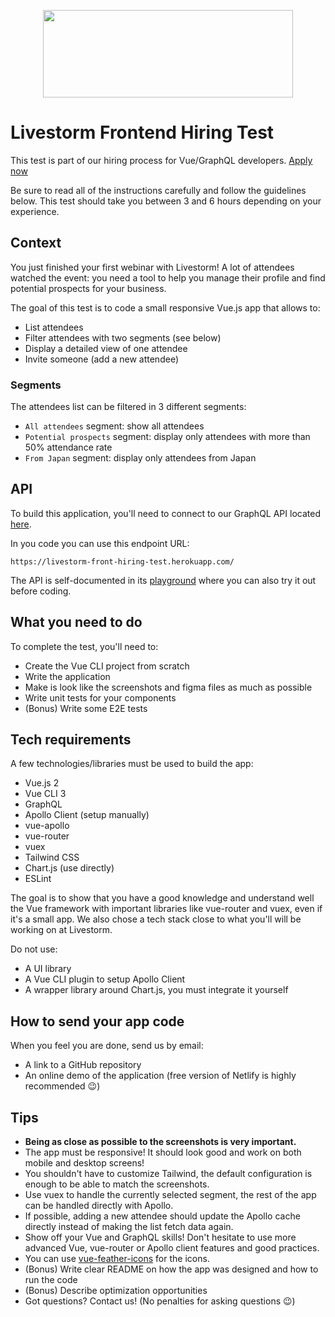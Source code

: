 <p align="center">
  <img width="400" height="140" src="https://upload.wikimedia.org/wikipedia/commons/c/c6/Logo-livestorm.svg">
</p>

# Livestorm Frontend Hiring Test

This test is part of our hiring process for Vue/GraphQL developers. [Apply now]()

Be sure to read all of the instructions carefully and follow the guidelines below. This test should take you between 3 and 6 hours depending on your experience.

## Context

You just finished your first webinar with Livestorm! A lot of attendees watched the event: you need a tool to help you manage their profile and find potential prospects for your business.

The goal of this test is to code a small responsive Vue.js app that allows to:

- List attendees
- Filter attendees with two segments (see below)
- Display a detailed view of one attendee
- Invite someone (add a new attendee)

### Segments

The attendees list can be filtered in 3 different segments:

- `All attendees` segment: show all attendees
- `Potential prospects` segment: display only attendees with more than 50% attendance rate
- `From Japan` segment: display only attendees from Japan

## API

To build this application, you'll need to connect to our GraphQL API located [here](https://livestorm-front-hiring-test.herokuapp.com/).

In you code you can use this endpoint URL:

```
https://livestorm-front-hiring-test.herokuapp.com/
```

The API is self-documented in its [playground](https://livestorm-front-hiring-test.herokuapp.com/) where you can also try it out before coding.

## What you need to do

To complete the test, you'll need to:

- Create the Vue CLI project from scratch
- Write the application
- Make is look like the screenshots and figma files as much as possible
- Write unit tests for your components
- (Bonus) Write some E2E tests

## Tech requirements

A few technologies/libraries must be used to build the app:

- Vue.js 2
- Vue CLI 3
- GraphQL
- Apollo Client (setup manually)
- vue-apollo
- vue-router
- vuex
- Tailwind CSS
- Chart.js (use directly)
- ESLint

The goal is to show that you have a good knowledge and understand well the Vue framework with important libraries like vue-router and vuex, even if it's a small app. We also chose a tech stack close to what you'll will be working on at Livestorm.

Do not use:

- A UI library
- A Vue CLI plugin to setup Apollo Client
- A wrapper library around Chart.js, you must integrate it yourself

## How to send your app code

When you feel you are done, send us by email: 
- A link to a GitHub repository
- An online demo of the application (free version of Netlify is highly recommended 😉️)

## Tips

- **Being as close as possible to the screenshots is very important.**
- The app must be responsive! It should look good and work on both mobile and desktop screens!
- You shouldn't have to customize Tailwind, the default configuration is enough to be able to match the screenshots.
- Use vuex to handle the currently selected segment, the rest of the app can be handled directly with Apollo.
- If possible, adding a new attendee should update the Apollo cache directly instead of making the list fetch data again.
- Show off your Vue and GraphQL skills! Don't hesitate to use more advanced Vue, vue-router or Apollo client features and good practices.
- You can use [vue-feather-icons](https://github.com/egoist/vue-feather-icons) for the icons.
- (Bonus) Write clear README on how the app was designed and how to run the code
- (Bonus) Describe optimization opportunities
- Got questions? Contact us! (No penalties for asking questions 😉️)
